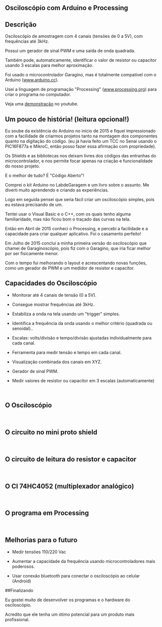 ## Osciloscópio com Arduino e Processing

## Descrição

Osciloscópio de amostragem com 4 canais (tensões de 0 a 5V), com frequências até 3kHz.

Possui um gerador de sinal PWM e uma saída de onda quadrada.

Também pode, automaticamente, identificar o valor de resistor ou capacitor usando 3 escalas para melhor aproximação.

Foi usado o microcontrolador Garagino, mas é totalmente compatível com o Arduino (www.arduino.cc).

Usei a linguagem de programação "Processing" (www.processing.org) para criar o programa no computador.

Veja uma [demonstração]( https://www.youtube.com/watch?v=aw_kyDAiNak) no youtube.

## Um pouco de história!     (leitura opcional!)
Eu soube da existência do Arduino no início de 2015  e fiquei impressionado com a facilidade de criarmos projetos tanto na montagem dos componentes quanto na digitação do código. (eu já havia feito um TCC no Senai usando o PIC16F877a e MikroC, então posso fazer essa afirmação com propriedade).

Os Shields e as bibliotecas nos deixam livres dos códigos das entranhas do microcontrolador, e nos permite focar apenas na criação e funcionalidade do nosso projeto.

E o melhor de tudo?  É "Código Aberto"!

Comprei o kit Arduino no LabdeGaragem e um livro sobre o assunto. Me diverti muito aprendendo e criando as experiências.

Logo em seguida pensei que seria fácil criar um osciloscópio simples, pois eu estava precisando de um.

Tentei usar o Visual Basic e o C++, com os quais tenho alguma familiaridade, mas não ficou bom o traçado das curvas na tela.

Então em Abril de 2015 conheci o Processing, e percebi a facilidade e a capacidade para criar qualquer aplicativo. Foi o casamento perfeito!

Em Julho de 2015 conclui a minha primeira versão do osciloscópio que chamei de Garaginoscópio, pois fiz com o Garagino, que iria ficar melhor por ser fisicamente menor.

Com o tempo fui melhorando o layout e acrescentando novas funções, como um gerador de PWM e um medidor de resistor e capacitor.

## Capacidades do Osciloscópio

- Monitorar até 4 canais de tensão (0 a 5V).

- Consegue mostrar frequências até 3kHz.

- Estabiliza a onda na tela usando um "trigger" simples.

- Identifica a frequência da onda usando o melhor critério (quadrada ou senoidal)..

- Escalas: volts/divisão e tempo/divisão ajustadas individualmente para cada canal.

- Ferramenta para medir tensão e tempo em cada canal.

- Visualização combinada dos canais em XYZ.

- Gerador de sinal PWM.

- Medir valores de resistor ou capacitor em 3 escalas (automaticamente)


 
## O Osciloscópio
       
 
## O circuito no mini proto shield
 
 
## O circuito de leitura do resistor e capacitor
 
 
## O CI 74HC4052 (multiplexador analógico)
 
 
## O programa em Processing
 
 
## Melhorias para o futuro

- Medir tensões 110/220 Vac

- Aumentar a capacidade da frequência usando microcontroladores mais poderosos.

- Usar conexão bluetooth para conectar o osciloscópio ao celular (Android)

##Finalizando

Eu gostei muito de desenvolver os programas e o hardware do osciloscópio.

Acredito que ele tenha um ótimo potencial para um produto mais profissional.

